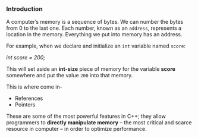 ### Introduction
A computer’s memory is a sequence of bytes. We can number the bytes from 0 to the last one. Each number, known as an `address`, represents a location in the memory.
Everything we put into memory has an address.

For example, when we declare and initialize an `int` variable named `score`:

_int score = 200;_

This will set aside an **int-size** piece of memory for the variable **score** somewhere and put the value `200` into that memory.

This is where come in-
* References
* Pointers

These are some of the most powerful features in C++; they allow programmers to **directly manipulate memory** – the most critical and scarce resource in computer – in order to optimize performance.
